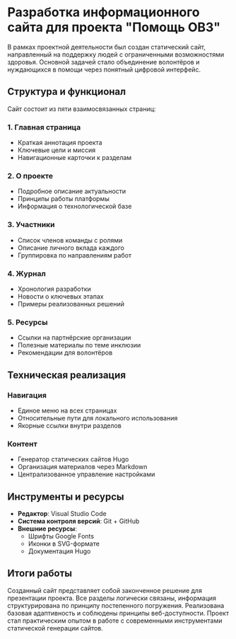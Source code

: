 # Разработка информационного сайта для проекта "Помощь ОВЗ"  
В рамках проектной деятельности был создан статический сайт, направленный на поддержку людей с ограниченными возможностями здоровья. Основной задачей стало объединение волонтёров и нуждающихся в помощи через понятный цифровой интерфейс.

## Структура и функционал
Сайт состоит из пяти взаимосвязанных страниц:

### 1. Главная страница  
- Краткая аннотация проекта  
- Ключевые цели и миссия  
- Навигационные карточки к разделам  

### 2. О проекте  
- Подробное описание актуальности  
- Принципы работы платформы  
- Информация о технологической базе  

### 3. Участники  
- Список членов команды с ролями  
- Описание личного вклада каждого  
- Группировка по направлениям работ  

### 4. Журнал  
- Хронология разработки  
- Новости о ключевых этапах  
- Примеры реализованных решений  

### 5. Ресурсы  
- Ссылки на партнёрские организации  
- Полезные материалы по теме инклюзии  
- Рекомендации для волонтёров  

## Техническая реализация
### Навигация  
- Единое меню на всех страницах  
- Относительные пути для локального использования  
- Якорные ссылки внутри разделов  

### Контент  
- Генератор статических сайтов Hugo  
- Организация материалов через Markdown  
- Централизованное управление настройками  


## Инструменты и ресурсы
- **Редактор**: Visual Studio Code  
- **Система контроля версий**: Git + GitHub  
- **Внешние ресурсы**:  
  - Шрифты Google Fonts  
  - Иконки в SVG-формате  
  - Документация Hugo  

## Итоги работы
Созданный сайт представляет собой законченное решение для презентации проекта. Все разделы логически связаны, информация структурирована по принципу постепенного погружения. Реализована базовая адаптивность и соблюдены принципы веб-доступности. Проект стал практическим опытом в работе с современными инструментами статической генерации сайтов.
